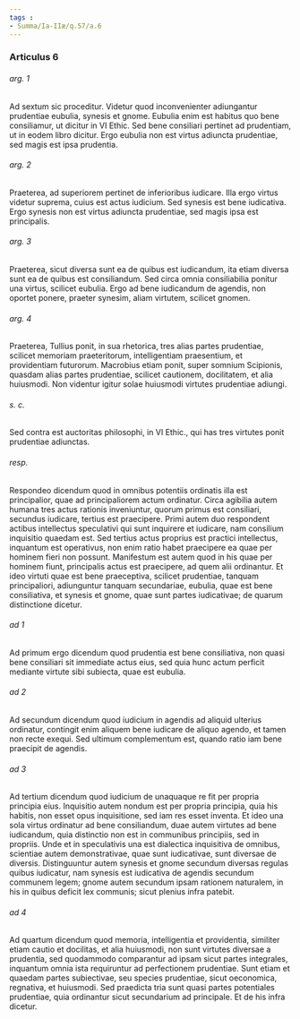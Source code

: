 ```yaml
---
tags : 
- Summa/Ia-IIæ/q.57/a.6
---
```


### Articulus 6

###### arg. 1
Ad sextum sic proceditur. Videtur quod inconvenienter adiungantur prudentiae eubulia, synesis et gnome. Eubulia enim est habitus quo bene consiliamur, ut dicitur in VI Ethic. Sed bene consiliari pertinet ad prudentiam, ut in eodem libro dicitur. Ergo eubulia non est virtus adiuncta prudentiae, sed magis est ipsa prudentia.

###### arg. 2
Praeterea, ad superiorem pertinet de inferioribus iudicare. Illa ergo virtus videtur suprema, cuius est actus iudicium. Sed synesis est bene iudicativa. Ergo synesis non est virtus adiuncta prudentiae, sed magis ipsa est principalis.

###### arg. 3
Praeterea, sicut diversa sunt ea de quibus est iudicandum, ita etiam diversa sunt ea de quibus est consiliandum. Sed circa omnia consiliabilia ponitur una virtus, scilicet eubulia. Ergo ad bene iudicandum de agendis, non oportet ponere, praeter synesim, aliam virtutem, scilicet gnomen.

###### arg. 4
Praeterea, Tullius ponit, in sua rhetorica, tres alias partes prudentiae, scilicet memoriam praeteritorum, intelligentiam praesentium, et providentiam futurorum. Macrobius etiam ponit, super somnium Scipionis, quasdam alias partes prudentiae, scilicet cautionem, docilitatem, et alia huiusmodi. Non videntur igitur solae huiusmodi virtutes prudentiae adiungi.

###### s. c.
Sed contra est auctoritas philosophi, in VI Ethic., qui has tres virtutes ponit prudentiae adiunctas.

###### resp.
Respondeo dicendum quod in omnibus potentiis ordinatis illa est principalior, quae ad principaliorem actum ordinatur. Circa agibilia autem humana tres actus rationis inveniuntur, quorum primus est consiliari, secundus iudicare, tertius est praecipere. Primi autem duo respondent actibus intellectus speculativi qui sunt inquirere et iudicare, nam consilium inquisitio quaedam est. Sed tertius actus proprius est practici intellectus, inquantum est operativus, non enim ratio habet praecipere ea quae per hominem fieri non possunt. Manifestum est autem quod in his quae per hominem fiunt, principalis actus est praecipere, ad quem alii ordinantur. Et ideo virtuti quae est bene praeceptiva, scilicet prudentiae, tanquam principaliori, adiunguntur tanquam secundariae, eubulia, quae est bene consiliativa, et synesis et gnome, quae sunt partes iudicativae; de quarum distinctione dicetur.

###### ad 1
Ad primum ergo dicendum quod prudentia est bene consiliativa, non quasi bene consiliari sit immediate actus eius, sed quia hunc actum perficit mediante virtute sibi subiecta, quae est eubulia.

###### ad 2
Ad secundum dicendum quod iudicium in agendis ad aliquid ulterius ordinatur, contingit enim aliquem bene iudicare de aliquo agendo, et tamen non recte exequi. Sed ultimum complementum est, quando ratio iam bene praecipit de agendis.

###### ad 3
Ad tertium dicendum quod iudicium de unaquaque re fit per propria principia eius. Inquisitio autem nondum est per propria principia, quia his habitis, non esset opus inquisitione, sed iam res esset inventa. Et ideo una sola virtus ordinatur ad bene consiliandum, duae autem virtutes ad bene iudicandum, quia distinctio non est in communibus principiis, sed in propriis. Unde et in speculativis una est dialectica inquisitiva de omnibus, scientiae autem demonstrativae, quae sunt iudicativae, sunt diversae de diversis. Distinguuntur autem synesis et gnome secundum diversas regulas quibus iudicatur, nam synesis est iudicativa de agendis secundum communem legem; gnome autem secundum ipsam rationem naturalem, in his in quibus deficit lex communis; sicut plenius infra patebit.

###### ad 4
Ad quartum dicendum quod memoria, intelligentia et providentia, similiter etiam cautio et docilitas, et alia huiusmodi, non sunt virtutes diversae a prudentia, sed quodammodo comparantur ad ipsam sicut partes integrales, inquantum omnia ista requiruntur ad perfectionem prudentiae. Sunt etiam et quaedam partes subiectivae, seu species prudentiae, sicut oeconomica, regnativa, et huiusmodi. Sed praedicta tria sunt quasi partes potentiales prudentiae, quia ordinantur sicut secundarium ad principale. Et de his infra dicetur.

